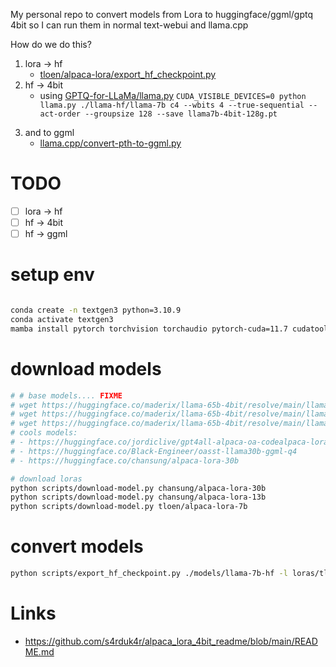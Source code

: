 
My personal repo to convert models from Lora to huggingface/ggml/gptq 4bit so I can run them in normal text-webui and llama.cpp

How do we do this?

1. lora -> hf
    - [tloen/alpaca-lora/export_hf_checkpoint.py](https://github.com/tloen/alpaca-lora/blob/main/export_hf_checkpoint.py)
2. hf -> 4bit
    - using [GPTQ-for-LLaMa/llama.py](https://github.com/qwopqwop200/GPTQ-for-LLaMa/blob/triton/llama.py)
    `CUDA_VISIBLE_DEVICES=0 python llama.py ./llama-hf/llama-7b c4 --wbits 4 --true-sequential --act-order --groupsize 128 --save llama7b-4bit-128g.pt`
3) and to ggml
    - [llama.cpp/convert-pth-to-ggml.py](https://github.com/ggerganov/llama.cpp/blob/master/convert-pth-to-ggml.py)


# TODO

- [ ] lora -> hf
- [ ] hf -> 4bit
- [ ] hf -> ggml

# setup env

```sh

conda create -n textgen3 python=3.10.9
conda activate textgen3
mamba install pytorch torchvision torchaudio pytorch-cuda=11.7 cudatoolkit-dev==11.7  cudatoolkit=11.7 -c pytorch -c nvidia  -c conda-forge 
```

# download models

```sh
# # base models.... FIXME
# wget https://huggingface.co/maderix/llama-65b-4bit/resolve/main/llama30b-4bit.pt ../llama-30b-4bit.pt
# wget https://huggingface.co/maderix/llama-65b-4bit/resolve/main/llama13b-4bit.pt ../llama-13b-4bit.pt
# wget https://huggingface.co/maderix/llama-65b-4bit/resolve/main/llama7b-4bit.pt ../llama-7b-4bit.pt
# cools models:
# - https://huggingface.co/jordiclive/gpt4all-alpaca-oa-codealpaca-lora-13b
# - https://huggingface.co/Black-Engineer/oasst-llama30b-ggml-q4
# - https://huggingface.co/chansung/alpaca-lora-30b

# download loras
python scripts/download-model.py chansung/alpaca-lora-30b
python scripts/download-model.py chansung/alpaca-lora-13b
python scripts/download-model.py tloen/alpaca-lora-7b
```

# convert models

```sh
python scripts/export_hf_checkpoint.py ./models/llama-7b-hf -l loras/tloen_alpaca-lora-7b
```


# Links

- https://github.com/s4rduk4r/alpaca_lora_4bit_readme/blob/main/README.md
